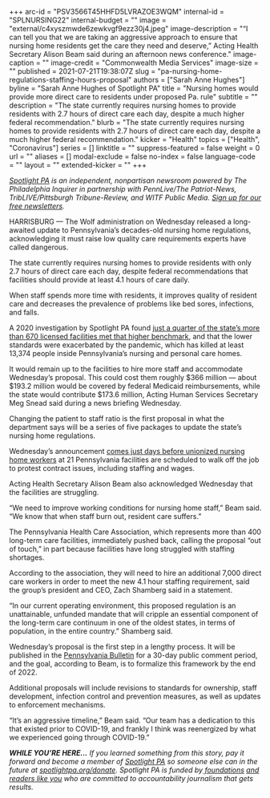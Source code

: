 +++
arc-id = "PSV3566T45HHFD5LVRAZOE3WQM"
internal-id = "SPLNURSING22"
internal-budget = ""
image = "external/c4xyszmwde6zewkvgf9ezz30j4.jpeg"
image-description = "“I can tell you that we are taking an aggressive approach to ensure that nursing home residents get the care they need and deserve,” Acting Health Secretary Alison Beam said during an afternoon news conference."
image-caption = ""
image-credit = "Commonwealth Media Services"
image-size = ""
published = 2021-07-21T19:38:07Z
slug = "pa-nursing-home-regulations-staffing-hours-proposal"
authors = ["Sarah Anne Hughes"]
byline = "Sarah Anne Hughes of Spotlight PA"
title = "Nursing homes would provide more direct care to residents under proposed Pa. rule"
subtitle = ""
description = "The state currently requires nursing homes to provide residents with 2.7 hours of direct care each day, despite a much higher federal recommendation."
blurb = "The state currently requires nursing homes to provide residents with 2.7 hours of direct care each day, despite a much higher federal recommendation."
kicker = "Health"
topics = ["Health", "Coronavirus"]
series = []
linktitle = ""
suppress-featured = false
weight = 0
url = ""
aliases = []
modal-exclude = false
no-index = false
language-code = ""
layout = ""
extended-kicker = ""
+++

<a href="https://www.spotlightpa.org/"><i>Spotlight PA</i></a><i> is an independent, nonpartisan newsroom powered by The Philadelphia Inquirer in partnership with PennLive/The Patriot-News, TribLIVE/Pittsburgh Tribune-Review, and WITF Public Media. </i><a href="https://www.spotlightpa.org/newsletters"><i>Sign up for our free newsletters</i></a><i>.</i>

HARRISBURG — The Wolf administration on Wednesday released a long-awaited update to Pennsylvania’s decades-old nursing home regulations, acknowledging it must raise low quality care requirements experts have called dangerous.

The state currently requires nursing homes to provide residents with only 2.7 hours of direct care each day, despite federal recommendations that facilities should provide at least 4.1 hours of care daily.

When staff spends more time with residents, it improves quality of resident care and decreases the prevalence of problems like bed sores, infections, and falls.

A 2020 investigation by Spotlight PA found <a href="https://www.spotlightpa.org/news/2020/06/pennsylvania-coronavirus-nursing-homes-staffing-audits-problems-deaths/">just a quarter of the state’s more than 670 licensed facilities met that higher benchmark</a>, and that the lower standards were exacerbated by the pandemic, which has killed at least 13,374 people inside Pennsylvania’s nursing and personal care homes.

<script src="https://www.spotlightpa.org/embed.js" async></script><div data-spl-embed-version="1" data-spl-src="https://www.spotlightpa.org/embeds/newsletter/"></div>

It would remain up to the facilities to hire more staff and accommodate Wednesday’s proposal. This could cost them roughly $366 million — about $193.2 million would be covered by federal Medicaid reimbursements, while the state would contribute $173.6 million, Acting Human Services Secretary Meg Snead said during a news briefing Wednesday.

Changing the patient to staff ratio is the first proposal in what the department says will be a series of five packages to update the state’s nursing home regulations.

Wednesday’s announcement <a href="https://www.post-gazette.com/business/healthcare-business/2021/07/19/SEIU-Healthcare-Pennsylvania-nursing-home-workers-walkout-Matt-Yarnell-contract-Guardian/stories/202107190097">comes just days before unionized nursing home workers</a> at 21 Pennsylvania facilities are scheduled to walk off the job to protest contract issues, including staffing and wages.

Acting Health Secretary Alison Beam also acknowledged Wednesday that the facilities are struggling.

“We need to improve working conditions for nursing home staff,” Beam said. “We know that when staff burn out, resident care suffers.”

The Pennsylvania Health Care Association, which represents more than 400 long-term care facilities, immediately pushed back, calling the proposal “out of touch,” in part because facilities have long struggled with staffing shortages.

According to the association, they will need to hire an additional 7,000 direct care workers in order to meet the new 4.1 hour staffing requirement, said the group’s president and CEO, Zach Shamberg said in a statement.

“In our current operating environment, this proposed regulation is an unattainable, unfunded mandate that will cripple an essential component of the long-term care continuum in one of the oldest states, in terms of population, in the entire country.” Shamberg said.

<script src="https://www.spotlightpa.org/embed.js" async></script><div data-spl-embed-version="1" data-spl-src="https://www.spotlightpa.org/embeds/donate/"></div>

Wednesday’s proposal is the first step in a lengthy process. It will be published in the <a href="https://www.pacodeandbulletin.gov/">Pennsylvania Bulletin</a> for a 30-day public comment period, and the goal, according to Beam, is to formalize this framework by the end of 2022.

Additional proposals will include revisions to standards for ownership, staff development, infection control and prevention measures, as well as updates to enforcement mechanisms.

“It’s an aggressive timeline,” Beam said. “Our team has a dedication to this that existed prior to COVID-19, and frankly I think was reenergized by what we experienced going through COVID-19.”

<i><b>WHILE YOU’RE HERE...</b></i><i> If you learned something from this story, pay it forward and become a member of </i><a href="https://www.spotlightpa.org/"><i>Spotlight PA</i></a><i> so someone else can in the future at </i><a href="http://spotlightpa.org/donate"><i>spotlightpa.org/donate</i></a><i>. Spotlight PA is funded by</i><a href="https://www.spotlightpa.org/support"><i> foundations</i></a><i> </i><a href="https://www.spotlightpa.org/support"><i>and readers like you</i></a><i> who are committed to accountability journalism that gets results.</i>
